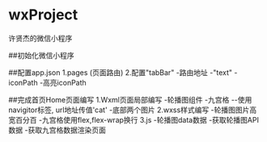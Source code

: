 # wxProject
许贤杰的微信小程序

##初始化微信小程序

##配置app.json
  1.pages (页面路由)
  2.配置"tabBar"
    -路由地址
    -"text"
    -iconPath
    -高亮iconPath
    
##完成首页Home页面编写
  1.Wxml页面局部编写
    -轮播图组件
    -九宫格
      --使用navigitor标签, url地址传值'cat'
    -底部两个图片
  2.wxss样式编写
    -轮播图图片高宽百分百
    -九宫格使用flex,flex-wrap换行
  3.js
    -轮播图data数据
    -获取轮播图API数据
    -获取九宫格数据渲染页面
